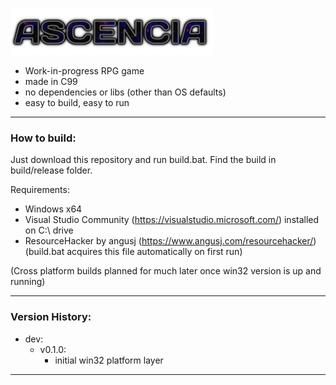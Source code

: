 ![AscenciaLogo](https://raw.githubusercontent.com/phraggers/Ascencia/master/assets/title325.png)
- Work-in-progress RPG game
- made in C99
- no dependencies or libs (other than OS defaults)
- easy to build, easy to run
<hr/>

### How to build:
Just download this repository and run build.bat.
Find the build in build/release folder.

Requirements:
- Windows x64
- Visual Studio Community (https://visualstudio.microsoft.com/) installed on C:\ drive
- ResourceHacker by angusj (https://www.angusj.com/resourcehacker/) (build.bat acquires this file automatically on first run)

(Cross platform builds planned for much later once win32 version is up and running)
<hr/>

### Version History:

- dev:
    - v0.1.0:
	    - initial win32 platform layer
<hr/>